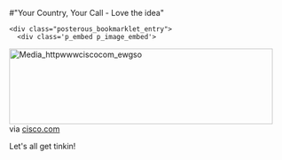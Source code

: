 #"Your Country, Your Call - Love the idea"


    <div class="posterous_bookmarklet_entry">
      <div class='p_embed p_image_embed'>
<img alt="Media_httpwwwciscocom_ewgso" height="136" src="http://getfile3.posterous.com/getfile/files.posterous.com/conoroneill/xahxgBdFdbiJIdskvhAjaCCwaDqkGrrofuhsetaCblcabnIbHbfnAionCDei/media_httpwwwciscocom_ewGso.gif.scaled500.gif" width="475" />
</div>
<div class="posterous_quote_citation">via <a href="http://www.cisco.com/web/IRE/yourcountryyourcall/about.html">cisco.com</a></div>
    <p>Let's all get tinkin!</p></div>
  